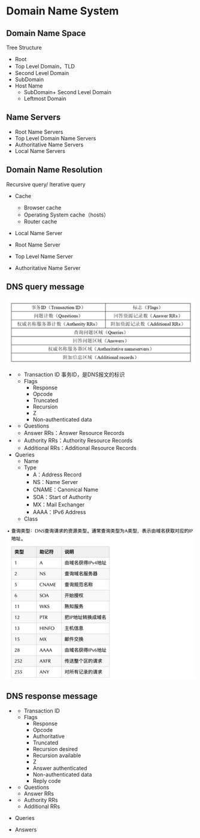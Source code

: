 # Domain Name System

## Domain Name Space

Tree Structure

- Root
- Top Level Domain，TLD
- Second Level Domain
- SubDomain
- Host Name 
  - SubDomain+ Second Level Domain
  - Leftmost Domain



## Name Servers

- Root Name Servers
- Top Level Domain Name Servers
- Authoritative Name Servers
- Local Name Servers



## Domain Name Resolution

Recursive query/ Iterative query

- Cache
  - Browser cache
  - Operating System cache（hosts）
  - Router cache

- Local Name Server
- Root Name Server
- Top Level Name Server
- Authoritative Name Server





## DNS query message

![image-20230416011517532](./DNS.assets/image-20230416011517532.png)

- 
  - Transaction ID 事务ID，是DNS报文的标识
  - Flags 
    - Response
    - Opcode
    - Truncated
    - Recursion
    - Z
    - Non-authenticated data
- 
  - Questions
  - Answer RRs：Answer Resource Records
- 
  - Authority RRs：Authority Resource Records
  - Additional RRs：Additional Resource Records
- Queries
  - Name
  - Type
    - A：Address Record
    - NS：Name Server
    - CNAME：Canonical Name
    - SOA：Start of Authority
    - MX：Mail Exchanger
    - AAAA：IPv6 Address 
  - Class

![image-20230416150108817](./DNS.assets/image-20230416150108817.png)



## DNS response message

- 
  - Transaction ID
  - Flags
    - Response
    - Opcode
    - Authoritative
    - Truncated
    - Recursion desired
    - Recursion available
    - Z
    - Answer authenticated
    - Non-authenticated data
    - Reply code

- 
  - Questions
  - Answer RRs
- 
  - Authority RRs
  - Additional RRs
- Queries
- Answers



